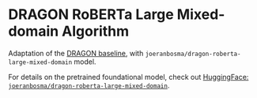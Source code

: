 # DRAGON RoBERTa Large Mixed-domain Algorithm

Adaptation of the [DRAGON baseline](https://github.com/DIAGNijmegen/dragon_baseline), with `joeranbosma/dragon-roberta-large-mixed-domain` model. 

For details on the pretrained foundational model, check out [HuggingFace: `joeranbosma/dragon-roberta-large-mixed-domain`](https://huggingface.co/joeranbosma/dragon-roberta-large-mixed-domain).
